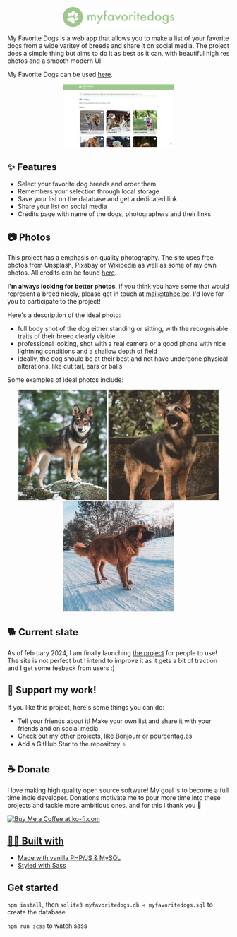 <p align="center">
  <img src="https://raw.githubusercontent.com/morceaudebois/myfavoritedogs/master/src/images/logo_w.svg" width="50%"></img>
</p>

My Favorite Dogs is a web app that allows you to make a list of your favorite dogs from a wide varitey of breeds and share it on social media. The project does a simple thing but aims to do it as best as it can, with beautiful high res photos and a smooth modern UI.

My Favorite Dogs can be used [here](https://myfavoritedogs.tahoe.be/).

<p align="center">
  <img src="https://raw.githubusercontent.com/morceaudebois/myfavoritedogs/main/src/images/screenshot.png" width="50%"></img>
</p>

## ✨ Features

* Select your favorite dog breeds and order them
* Remembers your selection through local storage
* Save your list on the database and get a dedicated link
* Share your list on social media
* Credits page with name of the dogs, photographers and their links

## 📷 Photos

This project has a emphasis on quality photography. The site uses free photos from Unsplash, Pixabay or Wikipedia as well as some of my own photos. All credits can be found [here](https://myfavoritedogs.tahoe.be/credits.php).

__I'm always looking for better photos__, if you think you have some that would represent a breed nicely, please get in touch at mail@tahoe.be. I'd love for you to participate to the project! 

Here's a description of the ideal photo:
- full body shot of the dog either standing or sitting, with the recognisable traits of their breed clearly visible
- professional looking, shot with a real camera or a good phone with nice lightning conditions and a shallow depth of field
- ideally, the dog should be at their best and not have undergone physical alterations, like cut tail, ears or balls

Some examples of ideal photos include:
<div align="center">
    <img src="https://raw.githubusercontent.com/morceaudebois/myfavoritedogs/main/src/images/medium/tahoe-bZYJ89REqIE-unsplash.jpg" width="200" alt="Photo 1">
    <img src="https://raw.githubusercontent.com/morceaudebois/myfavoritedogs/main/src/images/medium/jayalekshman-sj-UF3T6qtjelM-unsplash.jpg" width="250" alt="Photo 2">
    <img src="https://raw.githubusercontent.com/morceaudebois/myfavoritedogs/main/src/images/medium/leonberger-8493488.jpg" width="250" alt="Photo 3">
</div>

## 🐕 Current state

As of february 2024, I am finally launching [the project](https://myfavoritedogs.tahoe.be) for people to use! The site is not perfect but I intend to improve it as it gets a bit of traction and I get some feeback from users :)

## 🌟 Support my work!

If you like this project, here's some things you can do:
- Tell your friends about it! Make your own list and share it with your friends and on social media
- Check out my other projects, like <a href="https://bonjourr.fr/">Bonjourr</a> or <a href="https://pourcentag.es/">pourcentag.es</a>
- Add a GitHub Star to the repository ⭐️

## ☕️ Donate

I love making high quality open source software! My goal is to become a full time indie developer. Donations motivate me to pour more time into these projects and tackle more ambitious ones, and for this I thank you 🙏
<br>

<a href='https://ko-fi.com/tahoe' target='_blank'><img height='35' style='border:0px;height:34px;' src='https://uploads-ssl.webflow.com/5c14e387dab576fe667689cf/61e11d503cc13747866d338b_Button-2.png' border='0' alt='Buy Me a Coffee at ko-fi.com' />

## 🧑‍💻 Built with

* Made with vanilla PHP/JS & MySQL
* Styled with [Sass](https://sass-lang.com/guide)

## Get started

`npm install`, then `sqlite3 myfavoritedogs.db < myfavoritedogs.sql` to create the database

`npm run scss` to watch sass
